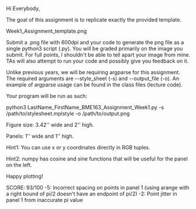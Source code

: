 Hi Everybody,

The goal of this assignment is to replicate exactly the provided template.

Week1_Assignment_template.png

Submit a .png file with 600dpi and your code to generate the png file as a single python3 script (.py). You will be graded primarily on the image you submit. For full points, I shouldn't be able to tell apart your image from mine. TAs will also attempt to run your code and possibly give you feedback on it. 

Unlike previous years, we will be requiring argparse for this assignment. The required arguments are --style_sheet (-s) and --output_file (-o). An example of argparse usage can be found in the class files (lecture code).

Your program will be run as such:

python3 LastName_FirstName_BME163_Assignment_Week1.py -s /path/to/stylesheet.mplstyle -o /path/to/output.png

 

Figure size: 3.42'' wide and 2'' high.

Panels: 1'' wide and 1'' high.

Hint1: You can use x or y coordinates directly in RGB tuples.

Hint2: numpy has cosine and sine functions that will be useful for the panel on the left.

Happy plotting!

SCORE: 93/100
-5: Incorrect spacing on points in panel 1 (using arange with a right bound of pi/2 doesn't have an endpoint of pi/2) 
-2: Point jitter in panel 1 from inaccurate pi value
